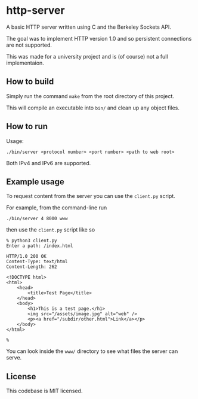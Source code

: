 # http-server

A basic HTTP server written using C and the Berkeley Sockets API.

The goal was to implement HTTP version 1.0 and so persistent connections are not supported.

This was made for a university project and is (of course) not a full implementaion.


## How to build

Simply run the command `make` from the root directory of this project.

This will compile an executable into `bin/` and clean up any object files.


## How to run

Usage:
```
./bin/server <protocol number> <port number> <path to web root>
```
Both IPv4 and IPv6 are supported.


## Example usage

To request content from the server you can use the `client.py` script.

For example, from the command-line run
```
./bin/server 4 8000 www
```
then use the `client.py` script like so
```
% python3 client.py
Enter a path: /index.html

HTTP/1.0 200 OK
Content-Type: text/html
Content-Length: 262

<!DOCTYPE html>
<html>
    <head>
        <title>Test Page</title>
    </head>
    <body>
        <h1>This is a test page.</h1>
        <img src="/assets/image.jpg" alt="web" />
        <p><a href="/subdir/other.html">Link</a></p>
    </body>
</html>

%
```

You can look inside the `www/` directory to see what files the server can serve.


## License

This codebase is MIT licensed.
